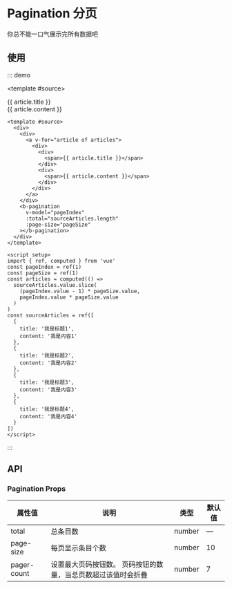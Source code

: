 # Pagination 分页

你总不能一口气展示完所有数据吧

## 使用

::: demo

<template #source>

<div>
  <div>
    <a v-for="article of articles">
      <div>
        <div>
          <span>{{ article.title }}</span>
        </div>
        <div>
          <span>{{ article.content }}</span>
        </div>
      </div>
    </a>
  </div>
  <b-pagination
    v-model="pageIndex"
    :total="sourceArticles.length"
    :page-size="pageSize"
  ></b-pagination>
  </div>
</template>

<script setup>
import {ref,computed} from 'vue'
const pageIndex = ref(1)
const pageSize = ref(1)
const articles = computed(() =>
  sourceArticles.value.slice(
    (pageIndex.value - 1) * pageSize.value,
    pageIndex.value * pageSize.value
  )
)
const sourceArticles = ref([
{
title: '我是标题1',
content:'我是内容1'
},
{
title: '我是标题2',
content:'我是内容2'
},
{
title: '我是标题3',
content:'我是内容3'
},{
title: '我是标题4',
content:'我是内容4'
}
])
</script>

```vue
<template #source>
  <div>
    <div>
      <a v-for="article of articles">
        <div>
          <div>
            <span>{{ article.title }}</span>
          </div>
          <div>
            <span>{{ article.content }}</span>
          </div>
        </div>
      </a>
    </div>
    <b-pagination
      v-model="pageIndex"
      :total="sourceArticles.length"
      :page-size="pageSize"
    ></b-pagination>
  </div>
</template>

<script setup>
import { ref, computed } from 'vue'
const pageIndex = ref(1)
const pageSize = ref(1)
const articles = computed(() =>
  sourceArticles.value.slice(
    (pageIndex.value - 1) * pageSize.value,
    pageIndex.value * pageSize.value
  )
)
const sourceArticles = ref([
  {
    title: '我是标题1',
    content: '我是内容1'
  },
  {
    title: '我是标题2',
    content: '我是内容2'
  },
  {
    title: '我是标题3',
    content: '我是内容3'
  },
  {
    title: '我是标题4',
    content: '我是内容4'
  }
])
</script>
```

:::

## API

### Pagination Props

| 属性值      | 说明                                                          | 类型   | 默认值 |
| ----------- | ------------------------------------------------------------- | ------ | ------ |
| total       | 总条目数                                                      | number | —      |
| page-size   | 每页显示条目个数                                              | number | 10     |
| pager-count | 设置最大页码按钮数。 页码按钮的数量，当总页数超过该值时会折叠 | number | 7      |
